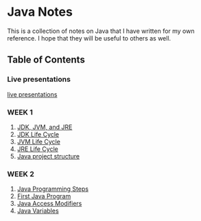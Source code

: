 # **Java Notes**

This is a collection of notes on Java that I have written for my own reference. I hope that they will be useful to
others as well.

## Table of Contents

### Live presentations

[live presentations](Live/Live.pptx)

### WEEK 1

1. [JDK, JVM, and JRE](Week%201/JDK,%20JVM,%20and%20JRE.md)
2. [JDK Life Cycle](Week%201/JDK%20Life%20Cycle.md)
3. [JVM Life Cycle](Week%201/JVM%20Life%20Cycle.md)
4. [JRE Life Cycle](Week%201/JRE%20Life%20Cycle.md)
5. [Java project structure](Week%201/Java%20Project%20Structure.md)

### WEEK 2

1. [Java Programming Steps](Week%202/Java%20Programming%20Steps.md)
2. [First Java Program](Week%202/First%20Java%20Program.md)
3. [Java Access Modifiers](Week%202/Access%20Modifiers.md)
4. [Java Variables](Week%202/Java%20Variables.md)